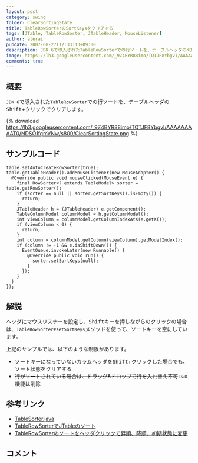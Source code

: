 ```yaml
---
layout: post
category: swing
folder: ClearSortingState
title: TableRowSorterのSortKeysをクリアする
tags: [JTable, TableRowSorter, JTableHeader, MouseListener]
author: aterai
pubdate: 2007-08-27T12:33:13+09:00
description: JDK 6で導入されたTableRowSorterでの行ソートを、テーブルヘッダのKBD{Shift}+クリックでクリアします。
image: https://lh3.googleusercontent.com/_9Z4BYR88imo/TQTJF8YbgvI/AAAAAAAAAT0/NDSO1fqmVNw/s800/ClearSortingState.png
comments: true
---
```

## 概要
`JDK 6`で導入された`TableRowSorter`での行ソートを、テーブルヘッダの<kbd>Shift</kbd>+クリックでクリアします。

{% download https://lh3.googleusercontent.com/_9Z4BYR88imo/TQTJF8YbgvI/AAAAAAAAAT0/NDSO1fqmVNw/s800/ClearSortingState.png %}

## サンプルコード
<pre class="prettyprint"><code>table.setAutoCreateRowSorter(true);
table.getTableHeader().addMouseListener(new MouseAdapter() {
  @Override public void mouseClicked(MouseEvent e) {
    final RowSorter&lt;? extends TableModel&gt; sorter = table.getRowSorter();
    if (sorter == null || sorter.getSortKeys().isEmpty()) {
      return;
    }
    JTableHeader h = (JTableHeader) e.getComponent();
    TableColumnModel columnModel = h.getColumnModel();
    int viewColumn = columnModel.getColumnIndexAtX(e.getX());
    if (viewColumn &lt; 0) {
      return;
    }
    int column = columnModel.getColumn(viewColumn).getModelIndex();
    if (column != -1 &amp;&amp; e.isShiftDown()) {
      EventQueue.invokeLater(new Runnable() {
        @Override public void run() {
          sorter.setSortKeys(null);
        }
      });
    }
  }
});
</code></pre>

## 解説
ヘッダにマウスリスナーを設定し、<kbd>Shift</kbd>キーを押しながらのクリックの場合は、`TableRowSorter#setSortKeys`メソッドを使って、ソートキーを空にしています。

上記のサンプルでは、以下のような制限があります。

- ソートキーになっていないカラムヘッダを<kbd>Shift</kbd>+クリックした場合でも、ソート状態をクリアする
- ~~行がソートされている場合は、ドラッグ&ドロップで行を入れ替え不可~~ `D&D`機能は削除

<!-- dummy comment line for breaking list -->

## 参考リンク
- [TableSorter.java](https://docs.oracle.com/javase/tutorial/uiswing/examples/components/TableSorterDemoProject/src/components/TableSorter.java)
- [TableRowSorterでJTableのソート](http://ateraimemo.com/Swing/TableRowSorter.html)
- [TableRowSorterのソートをヘッダクリックで昇順、降順、初期状態に変更](http://ateraimemo.com/Swing/TriStateSorting.html)

<!-- dummy comment line for breaking list -->

## コメント
